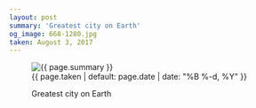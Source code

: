 ```yaml
---
layout: post
summary: 'Greatest city on Earth'
og_image: 668-1280.jpg
taken: August 3, 2017
---
```


<figure class="post">
 <img alt="{{ page.summary }}" sizes="(min-width: 700px) 50vw, calc(100vw - 2rem)" src="{{ site.assets_url }}/668-640.jpg" srcset="{{ site.assets_url }}/668-320.jpg 320w, {{ site.assets_url }}/668-640.jpg 640w, {{ site.assets_url }}/668-960.jpg 960w, {{ site.assets_url }}/668-1280.jpg 1280w"/>
 <figcaption>
  <time>
   {{ page.taken | default: page.date | date: "%B %-d, %Y" }}
  </time>
  <p>
   Greatest city on Earth
  </p>
 </figcaption>
</figure>
